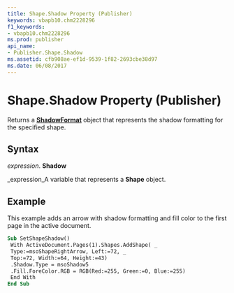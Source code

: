```yaml
---
title: Shape.Shadow Property (Publisher)
keywords: vbapb10.chm2228296
f1_keywords:
- vbapb10.chm2228296
ms.prod: publisher
api_name:
- Publisher.Shape.Shadow
ms.assetid: cfb908ae-ef1d-9539-1f82-2693cbe38d97
ms.date: 06/08/2017
---
```



# Shape.Shadow Property (Publisher)

Returns a  **[ShadowFormat](Publisher.ShadowFormat.md)** object that represents the shadow formatting for the specified shape.


## Syntax

 _expression_. **Shadow**

 _expression_A variable that represents a  **Shape** object.


## Example

This example adds an arrow with shadow formatting and fill color to the first page in the active document.


```vb
Sub SetShapeShadow() 
 With ActiveDocument.Pages(1).Shapes.AddShape( _ 
 Type:=msoShapeRightArrow, Left:=72, _ 
 Top:=72, Width:=64, Height:=43) 
 .Shadow.Type = msoShadow5 
 .Fill.ForeColor.RGB = RGB(Red:=255, Green:=0, Blue:=255) 
 End With 
End Sub
```


